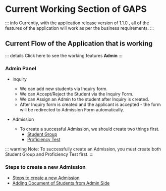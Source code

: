 
# Current Working Section of GAPS


::: info
Currently, with the application release version of 1.1.0 , all of the features of the application will work as per the business requirements.
:::

## Current Flow of the Application that is working

::: details Click here to see the working features
**Admin**
:::

### Admin Panel
- Inquiry
    - We can add new students via Inquiry form.
    - We can Accept/Reject the Student via the Inquiry Form.
    - We can Assign an Admin to the student after Inquiry is created. 
    - After Inquiry form is created and the applicant is accepted - the form will be redirected to Admission Form automatically.


- Admission
    - To create a successful Admission, we should create two things first.
        - [Student Group](/src/studentgroup) 
        - [Proficiency Test](/src/proficiency) 


::: warning
Note: To successfully create an Admission, you must create both Student Group and Proficiency Test first.
:::

### Steps to create a new Admission
- [Steps to create a new Admission](/src/newinquiry)
- [Adding Document of Students from Admin Side](/src/documentuploadadminstudent)
